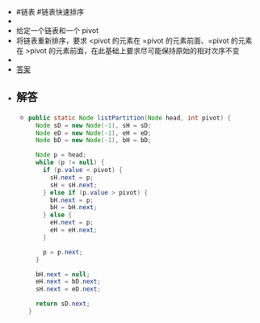 - #链表 #链表快速排序
-
- 给定一个链表和一个 pivot
- 将链表重新排序，要求 <pivot 的元素在 =pivot 的元素前面、=pivot 的元素在 >pivot 的元素前面，在此基础上要求尽可能保持原始的相对次序不变
-
- [答案]()
- ## 解答
	- ```java
	  public static Node listPartition(Node head, int pivot) {
	    Node sD = new Node(-1), sH = sD;
	    Node eD = new Node(-1), eH = eD;
	    Node bD = new Node(-1), bH = bD;
	  
	    Node p = head;
	    while (p != null) {
	      if (p.value < pivot) {
	        sH.next = p;
	        sH = sH.next;
	      } else if (p.value > pivot) {
	        bH.next = p;
	        bH = bH.next;
	      } else {
	        eH.next = p;
	        eH = eH.next;
	      }
	  
	      p = p.next;
	    }
	  
	    bH.next = null;
	    eH.next = bD.next;
	    sH.next = eD.next;
	  
	    return sD.next;
	  }
	  ```